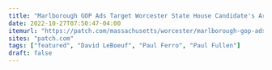 ```yaml
---
title: "Marlborough GOP Ads Target Worcester State House Candidate's Arrest"
date: 2022-10-27T07:50:47-04:00
itemurl: "https://patch.com/massachusetts/worcester/marlborough-gop-ads-target-worcester-state-house-candidates-arrest"
sites: "patch.com"
tags: ["featured", "David LeBoeuf", "Paul Ferro", "Paul Fullen"]
draft: false
---
```


